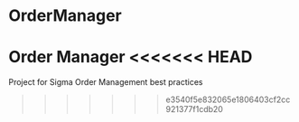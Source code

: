 # OrderManager
Order Manager
<<<<<<< HEAD
=======

Project for Sigma Order Management best practices
>>>>>>> e3540f5e832065e1806403cf2cc921377f1cdb20
